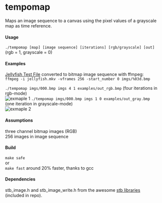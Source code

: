 # tempomap
Maps an image sequence to a canvas using the pixel values of a grayscale map as time reference.

#### Usage
`./tempomap [map] [image sequence] [iterations] [rgb/grayscale] [out]`<br/>
(rgb = 1, grayscale = 0)

#### Examples
[Jellyfish Test File](http://www.jell.yfish.us/)
converted to bitmap image sequence with ffmpeg:<br/>
`ffmpeg -i jellyfish.mkv -vframes 256 -start_number 0 imgs/%03d.bmp`

`./tempomap imgs/000.bmp imgs 4 1 examples/out_rgb.bmp` (four iterations in rgb-mode)<br/>
![exmaple 1](examples/out_rgb.bmp)
`./tempomap imgs/000.bmp imgs 1 0 examples/out_gray.bmp` (one iteration in grayscale-mode)<br/>
![exmaple 2](examples/out_gray.bmp)

#### Assumptions
three channel bitmap images (RGB)<br/>
256 images in image sequence

#### Build
`make safe`<br/>
or <br/>
`make fast` around 20% faster, thanks to gcc

#### Dependencies
stb_image.h and stb_image_write.h from the awesome [stb libraries](https://github.com/nothings/stb) (included in repo).
